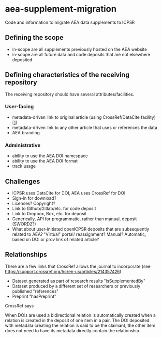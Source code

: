 # aea-supplement-migration
Code and information to migrate AEA data supplements to ICPSR

## Defining the scope
- In-scope are all supplements previously hosted on the AEA website
- In-scope are all future data and code deposits that are not elsewhere deposited

## Defining characteristics of the receiving repository
The receiving repository should have several attributes/facilities.

### User-facing
- metadata-driven link to original article (using CrossRef/DataCite facility) [[1](https://support.crossref.org/hc/en-us/articles/214357426)]
- metadata-driven link to any other article that uses or references the data
- AEA branding

### Administrative
- ability to use the AEA DOI namespace
- ability to use the AEA DOI format
- track usage

## Challenges
- ICPSR uses DataCite for DOI, AEA uses CrossRef for DOI
- Sign-in for download?
- Licenses? Copyright?
- Link to Github/Gitlab/etc. for code deposit
- Link to Dropbox, Box, etc. for deposit
- Generically, API for programmatic, rather than manual, deposit (SWORD2?)
- What about user-initiated openICPSR deposits that are subsequently related to AEA? "Virtual" portal/ reassignment? Manual? Automatic, based on DOI or prov link of related article?


## Relationships
There are a few links that CrossRef allows the journal to incorporate (see https://support.crossref.org/hc/en-us/articles/214357426) 

- Dataset generated as part of research results 	"isSupplementedBy"
- Dataset produced by a different set of researchers or previously published 	"references"
- Preprint 	"hasPreprint"

CrossRef says

  When DOIs are used a bidirectional relation is automatically created when a relation is created in the deposit of one item in a pair. The DOI deposited with metadata creating the relation is said to be the claimant, the other item does not need to have its metadata directly contain the relationship.
